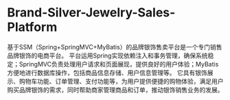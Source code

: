 # Brand-Silver-Jewelry-Sales-Platform
基于SSM（Spring+SpringMVC+MyBatis）的品牌银饰售卖平台是一个专门销售品牌银饰的电商平台。  平台运用Spring实现依赖注入和事务管理，确保系统稳定；SpringMVC负责处理用户请求和页面展现，提供良好的用户体验；MyBatis方便地进行数据库操作，包括商品信息存储、用户信息管理等。  它具有银饰展示、购物车功能、订单管理、支付功能等，为用户提供便捷的购物体验，满足用户购买品牌银饰的需求，同时帮助商家管理商品和订单，推动银饰销售业务的发展。
